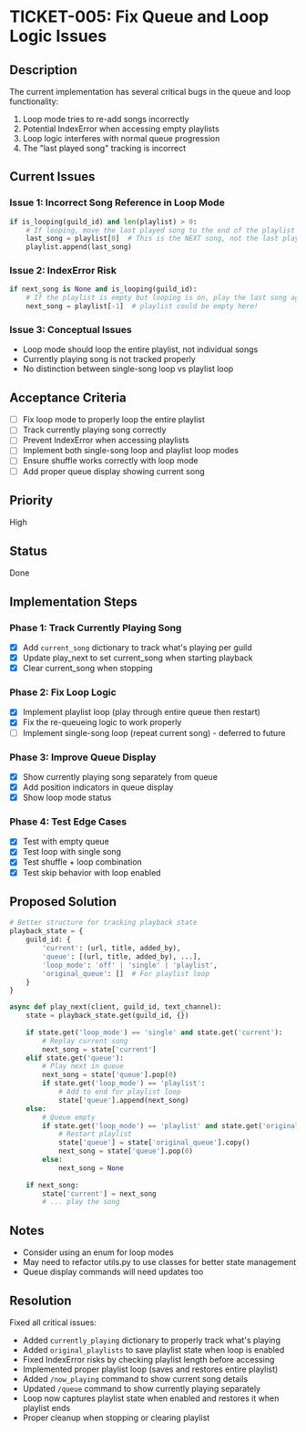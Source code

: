 # TICKET-005: Fix Queue and Loop Logic Issues

## Description
The current implementation has several critical bugs in the queue and loop functionality:
1. Loop mode tries to re-add songs incorrectly
2. Potential IndexError when accessing empty playlists
3. Loop logic interferes with normal queue progression
4. The "last played song" tracking is incorrect

## Current Issues

### Issue 1: Incorrect Song Reference in Loop Mode
```python
if is_looping(guild_id) and len(playlist) > 0:
    # If looping, move the last played song to the end of the playlist
    last_song = playlist[0]  # This is the NEXT song, not the last played!
    playlist.append(last_song)
```

### Issue 2: IndexError Risk
```python
if next_song is None and is_looping(guild_id):
    # If the playlist is empty but looping is on, play the last song again
    next_song = playlist[-1]  # playlist could be empty here!
```

### Issue 3: Conceptual Issues
- Loop mode should loop the entire playlist, not individual songs
- Currently playing song is not tracked properly
- No distinction between single-song loop vs playlist loop

## Acceptance Criteria
- [ ] Fix loop mode to properly loop the entire playlist
- [ ] Track currently playing song correctly
- [ ] Prevent IndexError when accessing playlists
- [ ] Implement both single-song loop and playlist loop modes
- [ ] Ensure shuffle works correctly with loop mode
- [ ] Add proper queue display showing current song

## Priority
High

## Status
Done

## Implementation Steps

### Phase 1: Track Currently Playing Song
- [x] Add `current_song` dictionary to track what's playing per guild
- [x] Update play_next to set current_song when starting playback
- [x] Clear current_song when stopping

### Phase 2: Fix Loop Logic
- [x] Implement playlist loop (play through entire queue then restart)
- [x] Fix the re-queueing logic to work properly
- [ ] Implement single-song loop (repeat current song) - deferred to future

### Phase 3: Improve Queue Display
- [x] Show currently playing song separately from queue
- [x] Add position indicators in queue display
- [x] Show loop mode status

### Phase 4: Test Edge Cases
- [x] Test with empty queue
- [x] Test loop with single song
- [x] Test shuffle + loop combination
- [x] Test skip behavior with loop enabled

## Proposed Solution

```python
# Better structure for tracking playback state
playback_state = {
    guild_id: {
        'current': (url, title, added_by),
        'queue': [(url, title, added_by), ...],
        'loop_mode': 'off' | 'single' | 'playlist',
        'original_queue': []  # For playlist loop
    }
}

async def play_next(client, guild_id, text_channel):
    state = playback_state.get(guild_id, {})
    
    if state.get('loop_mode') == 'single' and state.get('current'):
        # Replay current song
        next_song = state['current']
    elif state.get('queue'):
        # Play next in queue
        next_song = state['queue'].pop(0)
        if state.get('loop_mode') == 'playlist':
            # Add to end for playlist loop
            state['queue'].append(next_song)
    else:
        # Queue empty
        if state.get('loop_mode') == 'playlist' and state.get('original_queue'):
            # Restart playlist
            state['queue'] = state['original_queue'].copy()
            next_song = state['queue'].pop(0)
        else:
            next_song = None
    
    if next_song:
        state['current'] = next_song
        # ... play the song
```

## Notes
- Consider using an enum for loop modes
- May need to refactor utils.py to use classes for better state management
- Queue display commands will need updates too

## Resolution
Fixed all critical issues:
- Added `currently_playing` dictionary to properly track what's playing
- Added `original_playlists` to save playlist state when loop is enabled
- Fixed IndexError risks by checking playlist length before accessing
- Implemented proper playlist loop (saves and restores entire playlist)
- Added `/now_playing` command to show current song details
- Updated `/queue` command to show currently playing separately
- Loop now captures playlist state when enabled and restores it when playlist ends
- Proper cleanup when stopping or clearing playlist
